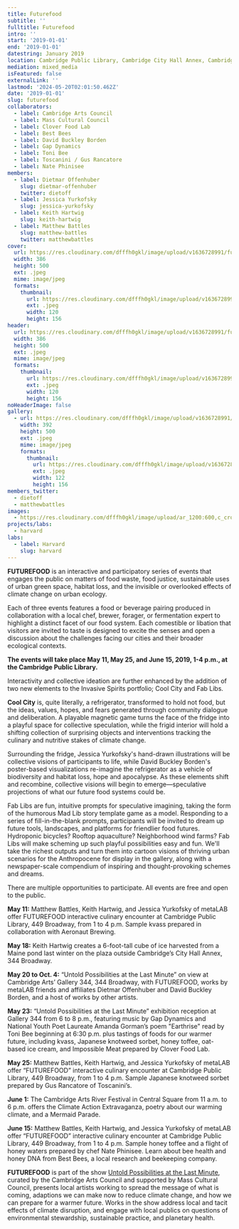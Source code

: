 ```yaml
---
title: Futurefood
subtitle: ''
fulltitle: Futurefood
intro: ''
start: '2019-01-01'
end: '2019-01-01'
datestring: January 2019
location: Cambridge Public Library, Cambridge City Hall Annex, Cambridge Art's Gallery 344, Central Square
mediation: mixed_media
isFeatured: false
externalLink: ''
lastmod: '2024-05-20T02:01:50.462Z'
date: '2019-01-01'
slug: futurefood
collaborators:
  - label: Cambridge Arts Council
  - label: Mass Cultural Council
  - label: Clover Food Lab
  - label: Best Bees
  - label: David Buckley Borden
  - label: Gap Dynamics
  - label: Toni Bee
  - label: Toscanini / Gus Rancatore
  - label: Nate Phinisee
members:
  - label: Dietmar Offenhuber
    slug: dietmar-offenhuber
    twitter: dietoff
  - label: Jessica Yurkofsky
    slug: jessica-yurkofsky
  - label: Keith Hartwig
    slug: keith-hartwig
  - label: Matthew Battles
    slug: matthew-battles
    twitter: matthewbattles
cover:
  url: https://res.cloudinary.com/dfffh0gkl/image/upload/v1636728991/futurefood1_6855930682.jpg
  width: 386
  height: 500
  ext: .jpeg
  mime: image/jpeg
  formats:
    thumbnail:
      url: https://res.cloudinary.com/dfffh0gkl/image/upload/v1636728992/thumbnail_futurefood1_6855930682.jpg
      ext: .jpeg
      width: 120
      height: 156
header:
  url: https://res.cloudinary.com/dfffh0gkl/image/upload/v1636728991/futurefood1_6855930682.jpg
  width: 386
  height: 500
  ext: .jpeg
  mime: image/jpeg
  formats:
    thumbnail:
      url: https://res.cloudinary.com/dfffh0gkl/image/upload/v1636728992/thumbnail_futurefood1_6855930682.jpg
      ext: .jpeg
      width: 120
      height: 156
noHeaderImage: false
gallery:
  - url: https://res.cloudinary.com/dfffh0gkl/image/upload/v1636728991/futurefood2_882eee8630.jpg
    width: 392
    height: 500
    ext: .jpeg
    mime: image/jpeg
    formats:
      thumbnail:
        url: https://res.cloudinary.com/dfffh0gkl/image/upload/v1636728991/thumbnail_futurefood2_882eee8630.jpg
        ext: .jpeg
        width: 122
        height: 156
members_twitter:
  - dietoff
  - matthewbattles
images:
  - https://res.cloudinary.com/dfffh0gkl/image/upload/ar_1200:600,c_crop/c_limit,h_1200,w_600/v1636728991/futurefood1_6855930682.jpg
projects/labs:
  - harvard
labs:
  - label: Harvard
    slug: harvard
---
```

**FUTUREFOOD** is an interactive and participatory series of events that engages the public on matters of food waste, food justice, sustainable uses of urban green space, habitat loss, and the invisible or overlooked effects of climate change on urban ecology.

Each of three events features a food or beverage pairing produced in collaboration with a local chef, brewer, forager, or fermentation expert to highlight a distinct facet of our food system. Each comestible or libation that visitors are invited to taste is designed to excite the senses and open a discussion about the challenges facing our cities and their broader ecological contexts. 

**The events will take place May 11, May 25, and June 15, 2019, 1-4 p.m., at the Cambridge Public Library.**

Interactivity and collective ideation are further enhanced by the addition of two new elements to the Invasive Spirits portfolio; Cool City and Fab Libs. 

**Cool City** is, quite literally, a refrigerator, transformed to hold not  food, but the ideas, values, hopes, and fears generated through  community dialogue and deliberation. A playable magnetic game turns the face of the fridge into a playful space for collective speculation, while the frigid interior will hold a shifting collection of surprising objects and interventions tracking the culinary and nutritive stakes of climate change.  

Surrounding the fridge, Jessica Yurkofsky's hand-drawn illustrations will be collective visions of participants to life, while David Buckley Borden's poster-based visualizations re-imagine the refrigerator as a vehicle of biodiversity and habitat loss, hope and apocalypse. As these elements shift and recombine, collective visions will begin to emerge—speculative projections of what our future food systems could be. 

Fab Libs are fun, intuitive prompts for speculative imagining, taking the form of the humorous Mad Lib story template game as a model. Responding to a series of fill-in-the-blank prompts, participants will be invited to dream up future tools, landscapes, and platforms for friendlier food futures. Hydroponic bicycles? Rooftop aquaculture? Neighborhood wind farms? Fab Libs will make scheming up such playful possibilities easy and fun. We'll take the richest outputs and turn them into cartoon visions of thriving urban scenarios for the Anthropocene for display in the gallery, along with a newspaper-scale compendium of inspiring and thought-provoking schemes and dreams.

There are multiple opportunities to participate. All events are free and open to the public.

**May 11:** Matthew Battles, Keith Hartwig, and Jessica Yurkofsky of metaLAB offer FUTUREFOOD interactive culinary encounter at Cambridge Public Library, 449 Broadway, from 1 to 4 p.m. Sample kvass prepared in collaboration with Aeronaut Brewing. 

**May 18:** Keith Hartwig creates a 6-foot-tall cube of ice harvested from a Maine pond last winter on the plaza outside Cambridge’s City Hall Annex, 344 Broadway. 

**May 20 to Oct. 4:** “Untold Possibilities at the Last Minute” on view at Cambridge Arts’ Gallery 344, 344 Broadway, with FUTUREFOOD, works by metaLAB friends and affiliates Dietmar Offenhuber and David Buckley Borden, and a host of works by other artists.

**May 23:** “Untold Possibilities at the Last Minute” exhibition reception at Gallery 344 from 6 to 8 p.m., featuring music by Gap Dynamics and National Youth Poet Laureate Amanda Gorman’s poem "Earthrise" read by Toni Bee beginning at 6:30 p.m. plus tastings of foods for our warmer future, including kvass, Japanese knotweed sorbet, honey toffee, oat-based ice cream, and Impossible Meat prepared by Clover Food Lab. 

**May 25:** Matthew Battles, Keith Hartwig, and Jessica Yurkofsky of metaLAB offer “FUTUREFOOD” interactive culinary encounter at Cambridge Public Library, 449 Broadway, from 1 to 4 p.m. Sample Japanese knotweed sorbet prepared by Gus Rancatore of Toscanini’s. 

**June 1:** The Cambridge Arts River Festival in Central Square from 11 a.m. to 6 p.m. offers the Climate Action Extravaganza, poetry about our warming climate, and a Mermaid Parade. 

**June 15:** Matthew Battles, Keith Hartwig, and Jessica Yurkofsky of metaLAB offer “FUTUREFOOD” interactive culinary encounter at Cambridge Public Library, 449 Broadway, from 1 to 4 p.m. Sample honey toffee and a flight of honey waters prepared by chef Nate Phinisee. Learn about bee health and honey DNA from Best Bees, a local research and beekeeping company. 

**FUTUREFOOD** is part of the show [Untold Possibilities at the Last Minute](https://www.untoldpossibilities.org/), curated by the Cambridge Arts Council and supported by Mass Cultural Council, presents local artists working to spread the message of what is coming, adaptions we can make now to reduce climate change, and how we can prepare for a warmer future. Works in the show address local and tacit effects of climate disruption, and engage with local publics on questions of environmental stewardship, sustainable practice, and planetary health.
